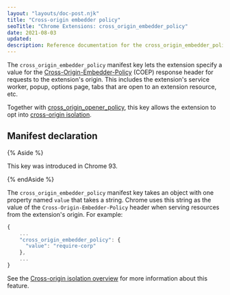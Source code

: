 ```yaml
---
layout: "layouts/doc-post.njk"
title: "Cross-origin embedder policy"
seoTitle: "Chrome Extensions: cross_origin_embedder_policy"
date: 2021-08-03
updated:
description: Reference documentation for the cross_origin_embedder_policy property of manifest.json.
---
```


The `cross_origin_embedder_policy` manifest key lets the extension specify a value for the
[Cross-Origin-Embedder-Policy][mdn-coep] (COEP) response header for requests to the extension's
origin.  This includes the extension's service worker, popup, options page, tabs that are open to an extension resource, etc.

Together with [cross_origin_opener_policy][doc-coop], this key allows the extension to opt
into [cross-origin isolation][doc-coi].

## Manifest declaration

{% Aside %}

This key was introduced in Chrome 93.

{% endAside %}

The `cross_origin_embedder_policy` manifest key takes an object with one
property named `value` that takes a string. Chrome uses this string as the value of the
`Cross-Origin-Embedder-Policy` header when serving resources from the extension's origin. For
example:

```js
{
    ...
    "cross_origin_embedder_policy": {
      "value": "require-corp"
    },
    ...
}
```

See the [Cross-origin isolation overview][doc-coi] for more information about this feature.

[doc-coi]: /docs/extensions/mv3/cross-origin-isolation/
[doc-coop]: /docs/extensions/mv3/manifest/cross_origin_opener_policy/
[mdn-coep]: https://developer.mozilla.org/docs/Web/HTTP/Headers/Cross-Origin-Embedder-Policy

